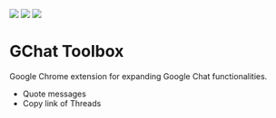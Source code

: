 ![](https://img.shields.io/github/v/release/Jonakss/GChat-Toolbox.svg?sort=semver)
![](https://img.shields.io/github/issues/Jonakss/GChat-Toolbox)
![](https://img.shields.io/github/license/Jonakss/GChat-Toolbox)

# GChat Toolbox
Google Chrome extension for expanding Google Chat functionalities.

* Quote messages
* Copy link of Threads
